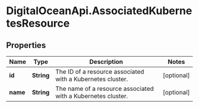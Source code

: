 # DigitalOceanApi.AssociatedKubernetesResource

## Properties
Name | Type | Description | Notes
------------ | ------------- | ------------- | -------------
**id** | **String** | The ID of a resource associated with a Kubernetes cluster. | [optional] 
**name** | **String** | The name of a resource associated with a Kubernetes cluster. | [optional] 
